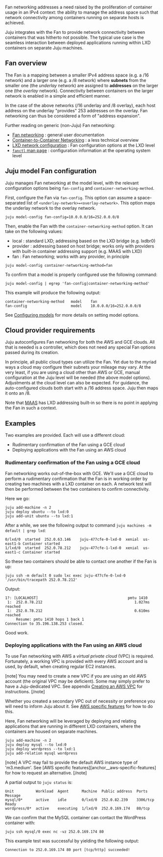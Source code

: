 <!--
Todo:
- bug tracking: https://bugs.launchpad.net/juju/+bug/1733354 (remove constraints Note if no longer required)
- hardcoded: default AWS instance type of 'm3.medium'
- consider a third example: manually configure the Fan with Azure
-->

Fan networking addresses a need raised by the proliferation of container usage in an IPv4 context: the ability to manage the address space such that network connectivity among containers running on separate hosts is achieved.

Juju integrates with the Fan to provide network connectivity between containers that was hitherto not possible. The typical use case is the seamless interaction between deployed applications running within LXD containers on separate Juju machines.

<h2 id="heading--fan-overview">Fan overview</h2>

The Fan is a mapping between a smaller IPv4 address space (e.g. a /16 network) and a larger one (e.g. a /8 network) where **subnets** from the smaller one (the *underlay* network) are assigned to **addresses** on the larger one (the *overlay* network). Connectivity between containers on the larger network is enabled in a simple and efficient manner.

In the case of the above networks (/16 underlay and /8 overlay), each host address on the underlay "provides" 253 addresses on the overlay. Fan networking can thus be considered a form of "address expansion".

Further reading on generic (non-Juju) Fan networking:

-   [Fan networking](https://wiki.ubuntu.com/FanNetworking) : general user documentation
-   [Container-to-Container Networking](https://insights.ubuntu.com/2015/06/22/container-to-container-networking-the-bits-have-hit-the-fan/) : a less technical overview
-   [LXD network configuration](https://github.com/lxc/lxd/blob/master/doc/networks.md) : Fan configuration options at the LXD level
-   [`fanctl` man page](http://manpages.ubuntu.com/cgi-bin/search.py?q=fanctl) : configuration information at the operating system level

<h2 id="heading--juju-model-fan-configuration">Juju model Fan configuration</h2>

Juju manages Fan networking at the model level, with the relevant configuration options being `fan-config` and `container-networking-method`.

First, configure the Fan via `fan-config`. This option can assume a space-separated list of `<underlay-network>=<overlay-network>`. This option maps the underlay network to the overlay network.

``` text
juju model-config fan-config=10.0.0.0/16=252.0.0.0/8
```

Then, enable the Fan with the `container-networking-method` option. It can take on the following values:

-   local : standard LXD; addressing based on the LXD bridge (e.g. lxdbr0)
-   provider : addressing based on host bridge; works only with providers with built-in container addressing support (e.g. MAAS with LXD)
-   fan : Fan networking; works with any provider, in principle

<!-- -->

``` text
juju model-config container-networking-method=fan
```

To confirm that a model is properly configured use the following command:

``` text
juju model-config | egrep 'fan-config|container-networking-method'
```

This example will produce the following output:

``` text
container-networking-method   model    fan
fan-config                    model    10.0.0.0/16=252.0.0.0/8
```

See [Configuring models](/t/configuring-models/1151) for more details on setting model options.

<h2 id="heading--cloud-provider-requirements">Cloud provider requirements</h2>

Juju autoconfigures Fan networking for both the AWS and GCE clouds. All that is needed is a controller, which does not need any special Fan options passed during its creation.

In principle, all public cloud types can utilize the Fan. Yet due to the myriad ways a cloud may configure their subnets your mileage may vary. At the very least, if you are using a cloud other than AWS or GCE, manual configuration at the Juju level will be needed (the above model options). Adjustments at the cloud level can also be expected. For guidance, the auto-configured clouds both start with a /16 address space. Juju then maps it onto an /8.

Note that [MAAS](https://maas.io/) has LXD addressing built-in so there is no point in applying the Fan in such a context.

<h2 id="heading--examples">Examples</h2>

Two examples are provided. Each will use a different cloud:

-   Rudimentary confirmation of the Fan using a GCE cloud
-   Deploying applications with the Fan using an AWS cloud

<h3 id="heading--rudimentary-confirmation-of-the-fan-using-a-gce-cloud">Rudimentary confirmation of the Fan using a GCE cloud</h3>

Fan networking works out-of-the-box with GCE. We'll use a GCE cloud to perform a rudimentary confirmation that the Fan is in working order by creating two machines with a LXD container on each. A network test will then be performed between the two containers to confirm connectivity.

Here we go:

``` text
juju add-machine -n 2
juju deploy ubuntu --to lxd:0
juju add-unit ubuntu --to lxd:1
```

After a while, we see the following output to command `juju machines -m default | grep lxd`:

``` text
0/lxd/0  started  252.0.63.146    juju-477cfe-0-lxd-0  xenial  us-east1-b Container started
1/lxd/0  started  252.0.78.212    juju-477cfe-1-lxd-0  xenial  us-east1-c Container started
```

So these two containers should be able to contact one another if the Fan is up:

``` text
juju ssh -m default 0 sudo lxc exec juju-477cfe-0-lxd-0 '/usr/bin/tracepath 252.0.78.212'
```

Output:

``` text
1?: [LOCALHOST]                                         pmtu 1410
 1:  252.0.78.212                                          1.027ms reached
 1:  252.0.78.212                                          0.610ms reached
     Resume: pmtu 1410 hops 1 back 1 
Connection to 35.196.138.253 closed.
```

Good work.

<h3 id="heading--deploying-applications-with-the-fan-using-an-aws-cloud">Deploying applications with the Fan using an AWS cloud</h3>

To use Fan networking with AWS a *virtual private cloud* (VPC) is required. Fortunately, a working VPC is provided with every AWS account and is used, by default, when creating regular EC2 instances.

[note]
You may need to create a new VPC if you are using an old AWS account (the original VPC may be deficient). Some may simply prefer to have a Juju-dedicated VPC. See appendix [Creating an AWS VPC](/t/appendix-creating-an-aws-vpc/1064) for instructions.
[/note]

Whether you created a secondary VPC out of necessity or preference you will need to inform Juju about it. See [AWS specific features](/t/using-amazon-aws-with-juju/1084#heading--aws-specific-features) for how to do this.

Here, Fan networking will be leveraged by deploying and relating applications that are running in different LXD containers, where the containers are housed on separate machines.

``` text
juju add-machine -n 2
juju deploy mysql --to lxd:0
juju deploy wordpress --to lxd:1
juju add-relation mysql wordpress
```

[note]
A VPC may fail to provide the default AWS instance type of 'm3.medium'. See [AWS specific features][anchor__aws-specific-features] for how to request an alternative.
[/note]

A partial output to `juju status` is:

``` text
Unit          Workload  Agent      Machine  Public address  Ports     Message
mysql/0*      active    idle       0/lxd/0  252.0.82.239    3306/tcp  Ready
wordpress/0*  active    executing  1/lxd/0  252.0.169.174   80/tcp
```

We can confirm that the MySQL container can contact the WordPress container with:

``` text
juju ssh mysql/0 exec nc -vz 252.0.169.174 80
```

This example test was successful by yielding the following output:

``` text
Connection to 252.0.169.174 80 port [tcp/http] succeeded!
```

<!-- LINKS -->
